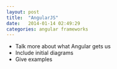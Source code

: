 ```yaml
---
layout: post
title:  "AngularJS"
date:   2014-01-14 02:49:29
categories: angular frameworks
---
```


* Talk more about what Angular gets us
* Include initial diagrams
* Give examples